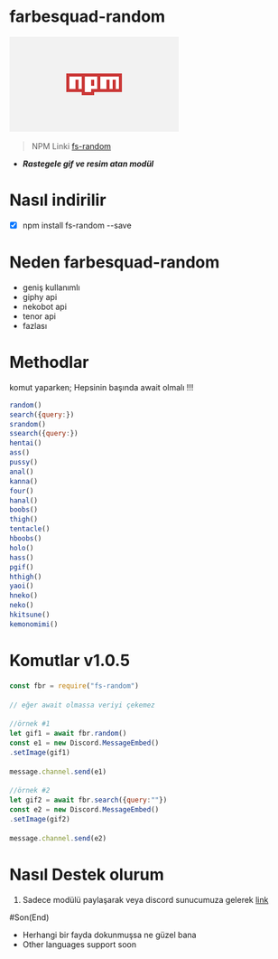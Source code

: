 # farbesquad-random

![***Rastegele gif ve resim atan modül*** ](pngs/indir.png)
> NPM Linki [fs-random](https://npmjs.org/package/fs-random)
- ***Rastegele gif ve resim atan modül*** 

# Nasıl indirilir

- [x] npm install fs-random --save

# Neden farbesquad-random

- geniş kullanımlı
- giphy api
- nekobot api
- tenor api
- fazlası

# Methodlar

komut yaparken;
Hepsinin başında await olmalı !!!
```js
random() 
search({query:})
srandom()
ssearch({query:})
hentai()
ass()
pussy()
anal()
kanna()
four()
hanal()
boobs()
thigh()
tentacle()
hboobs()
holo()
hass()
pgif()
hthigh()
yaoi()
hneko()
neko()
hkitsune()
kemonomimi()
```
# Komutlar v1.0.5

```js
const fbr = require("fs-random")

// eğer await olmassa veriyi çekemez

//örnek #1
let gif1 = await fbr.random()
const e1 = new Discord.MessageEmbed()
.setImage(gif1)

message.channel.send(e1)

//örnek #2
let gif2 = await fbr.search({query:""})
const e2 = new Discord.MessageEmbed()
.setImage(gif2)

message.channel.send(e2)

```

# Nasıl Destek olurum 
1. Sadece modülü paylaşarak veya discord sunucumuza gelerek [link](https://discord.gg/ZaN4PdEVPF)

#Son(End)
- Herhangi bir fayda dokunmuşsa ne güzel bana 
- Other languages support soon
